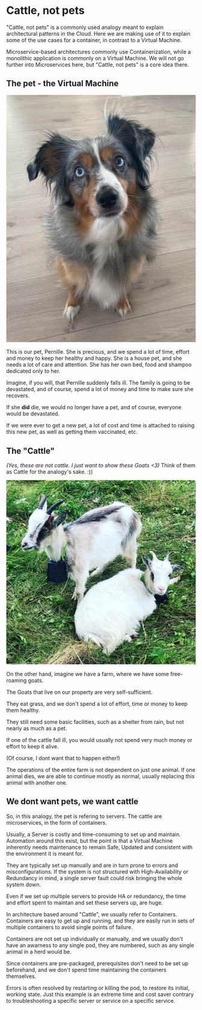 ﻿# Cattle, not pets

"Cattle, not pets" is a commonly used analogy meant to explain architectural patterns in the Cloud.
Here we are making use of it to explain some of the use cases for a container, in contrast to a Virtual Machine.

Microservice-based architectures commonly use Containerization, while a monolithic application is commonly on a Virtual Machine. We will not go further into Microservices here, but "Cattle, not pets" is a core idea there.

## The pet - the Virtual Machine

![Pernille](../.attachments/pernille.jpg)

This is our pet, Pernille. She is precious, and we spend a lot of time, effort and money to keep her healthy and happy.
She is a house pet, and she needs a lot of care and attention. She has her own bed, food and shampoo dedicated only to her.

Imagine, if you will, that Pernille suddenly falls ill. The family is going to be devastated, and of course, spend a lot of money and time to make sure she recovers.

If she __did__ die, we would no longer have a pet, and of course, everyone would be devastated.

If we were ever to get a new pet, a lot of cost and time is attached to raising this new pet, as well as getting them vaccinated, etc.

## The "Cattle"

*(Yes, these are not cattle. I just want to show these Goats <3)*
Think of them as Cattle for the analogy's sake. :))

![Goats](../.attachments/geiter.jpg)

On the other hand, imagine we have a farm, where we have some free-roaming goats.

The Goats that live on our property are very self-sufficient.

They eat grass, and we don't spend a lot of effort, time or money to keep them healthy.

They still need some basic facilities, such as a shelter from rain, but not nearly as much as a pet.

If one of the cattle fall ill, you would usually not spend very much money or effort to keep it alive.

(Of course, I dont want that to happen either!)

The operations of the entire farm is not dependent on just one animal. If one animal dies, we are able to continue mostly as normal, usually replacing this animal with another one.

## We dont want pets, we want cattle

So, in this analogy, the pet is refering to servers.
The cattle are microservices, in the form of containers.

Usually, a Server is costly and time-consuming to set up and maintain. Automation around this exist, but the point is that a Virtual Machine inherently needs maintenance to remain Safe, Updated and consistent with the environment it is meant for.

They are typically set up manually and are in turn prone to errors and misconfigurations.
If the system is not structured with High-Availability or Redundancy in mind, a single server fault could risk bringing the whole system down.

Even if we set up multiple servers to provide HA or redundancy, the time and effort spent to maintan and set these servers up, are huge.

In architecture based around "Cattle", we usually refer to Containers. Containers are easy to get up and running, and they are easily run in sets of multiple containers to avoid single points of failure.

Containers are not set up individually or manually, and we usually don't have an awarness to any single pod, they are numbered, such as any single animal in a herd would be.

Since containers are pre-packaged, prerequisites don't need to be set up beforehand, and we don't spend time maintaining the containers themselves.

Errors is often resolved by restarting or killing the pod, to restore its initial, working state. Just this example is an extreme time and cost saver contrary to troubleshooting a specific server or service on a specific service.
